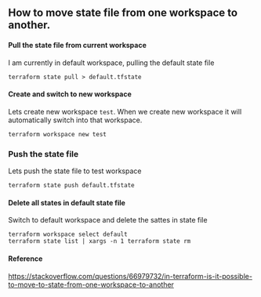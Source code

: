## How to move state file from one workspace to another.

#### Pull the state file from current workspace
I am currently in default workspace, pulling the default state file
```
terraform state pull > default.tfstate
```

#### Create and switch to new workspace
Lets create new workspace `test`. When we create new workspace it will automatically switch into that workspace.
```
terraform workspace new test
```

### Push the state file
Lets push the state file to test workspace
```
terraform state push default.tfstate
```

#### Delete all states in default state file
Switch to default workspace and delete the sattes in state file 
```
terraform workspace select default
terraform state list | xargs -n 1 terraform state rm
```

#### Reference
https://stackoverflow.com/questions/66979732/in-terraform-is-it-possible-to-move-to-state-from-one-workspace-to-another